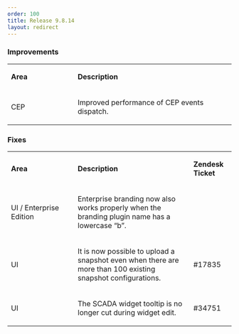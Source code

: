 ```yaml
---
order: 100
title: Release 9.8.14
layout: redirect
---
```


### Improvements

<table class="c26">

<col width = 150>

<tbody>

<tr class="c5">

<td class="c10" colspan="1" rowspan="1">

<span class="c15"><strong>Area</strong></span>

</td>

<td class="c8" colspan="1" rowspan="1">

<span class="c15"><strong>Description</strong></span>

</td>

</tr>

<tr class="c5">

<td class="c10" colspan="1" rowspan="1">

<span class="c6">CEP</span>

</td>

<td class="c8" colspan="1" rowspan="1">

<span class="c6">Improved performance of CEP events dispatch.</span>

</td>

</tr>

</tbody>

</table>

### Fixes

<table class="c26">

<col width = 150>

<tbody>

<tr class="c5">

<td class="c9" colspan="1" rowspan="1">

<span class="c15"><strong>Area</strong></span>

</td>

<td class="c1" colspan="1" rowspan="1">

<span class="c15"><strong>Description</strong></span>

</td>

<td class="c7" colspan="1" rowspan="1">

<span class="c15"><strong>Zendesk Ticket</strong></span>

</td>

</tr>

<tr class="c5">

<td class="c9" colspan="1" rowspan="1">

<span class="c6">UI / Enterprise Edition</span>

</td>

<td class="c1" colspan="1" rowspan="1">

<span class="c6">Enterprise branding now also works properly when the branding plugin name has a lowercase “b”.</span>

</td>

<td class="c7" colspan="1" rowspan="1">

<span class="c6"></span>

</td>

</tr>

<tr class="c5">

<td class="c9" colspan="1" rowspan="1">

<span class="c6">UI</span>

</td>

<td class="c1" colspan="1" rowspan="1">

<span class="c6">It is now possible to upload a snapshot even when there are more than 100 existing snapshot configurations.</span>

</td>

<td class="c7" colspan="1" rowspan="1">

<span class="c6">#17835</span>

</td>

</tr>

<tr class="c5">

<td class="c9" colspan="1" rowspan="1">

<span class="c6">UI</span>

</td>

<td class="c1" colspan="1" rowspan="1">

<span class="c17">The SCADA widget tooltip is no longer cut d</span><span class="c17">uring widget edit.</span>

</td>

<td class="c7" colspan="1" rowspan="1">

<span class="c6">#34751</span>

</td>

</tr>

</tbody>

</table>
